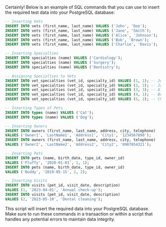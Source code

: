 Certainly! Below is an example of SQL commands that you can use to insert the required test data into your PostgreSQL database:

```sql
-- Inserting Vets
INSERT INTO vets (first_name, last_name) VALUES ('John', 'Doe');
INSERT INTO vets (first_name, last_name) VALUES ('Jane', 'Smith');
INSERT INTO vets (first_name, last_name) VALUES ('Alice', 'Johnson');
INSERT INTO vets (first_name, last_name) VALUES ('Bob', 'Brown');
INSERT INTO vets (first_name, last_name) VALUES ('Charlie', 'Davis');

-- Inserting Specialties
INSERT INTO specialties (name) VALUES ('Cardiology');
INSERT INTO specialties (name) VALUES ('Surgery');
INSERT INTO specialties (name) VALUES ('Dentistry');

-- Assigning Specialties to Vets
INSERT INTO vet_specialties (vet_id, specialty_id) VALUES (1, 1); -- John Doe - Cardiology
INSERT INTO vet_specialties (vet_id, specialty_id) VALUES (2, 2); -- Jane Smith - Surgery
INSERT INTO vet_specialties (vet_id, specialty_id) VALUES (3, 3); -- Alice Johnson - Dentistry
INSERT INTO vet_specialties (vet_id, specialty_id) VALUES (4, 1); -- Bob Brown - Cardiology
INSERT INTO vet_specialties (vet_id, specialty_id) VALUES (5, 2); -- Charlie Davis - Surgery

-- Inserting Types of Pets
INSERT INTO types (name) VALUES ('Cat');
INSERT INTO types (name) VALUES ('Dog');

-- Inserting Owners
INSERT INTO owners (first_name, last_name, address, city, telephone)
VALUES ('Owner1', 'LastName1', 'Address1', 'City1', '1234567890');
INSERT INTO owners (first_name, last_name, address, city, telephone)
VALUES ('Owner2', 'LastName2', 'Address2', 'City2', '0987654321');

-- Inserting Pets
INSERT INTO pets (name, birth_date, type_id, owner_id)
VALUES ('Fluffy', '2020-01-01', 1, 1);
INSERT INTO pets (name, birth_date, type_id, owner_id)
VALUES ('Buddy', '2019-05-15', 2, 2);

-- Inserting Visits
INSERT INTO visits (pet_id, visit_date, description)
VALUES (1, '2023-04-01', 'Annual check-up');
INSERT INTO visits (pet_id, visit_date, description)
VALUES (2, '2023-05-10', 'Dental cleaning');
```

This script will insert the required data into your PostgreSQL database. Make sure to run these commands in a transaction or within a script that handles any potential errors to maintain data integrity.